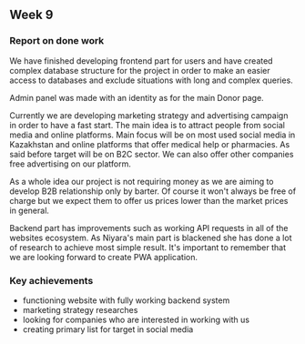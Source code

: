## Week 9

### Report on done work
We have finished developing frontend part for users and have created complex database structure for the project in order to make an easier access to databases and exclude situations with long and complex queries.

Admin panel was made with an identity as for the main Donor page.

Currently we are developing marketing strategy and advertising campaign in order to have a fast start. The main idea is to attract people from social media and online platforms. Main focus will be on most used social media in Kazakhstan and online platforms that offer medical help or pharmacies. As said before target will be on B2C sector. We can also offer other companies free advertising on our platform. 

As a whole idea our project is not requiring money as we are aiming to develop B2B relationship only by barter. Of course it won't always be free of charge but we expect them to offer us prices lower than the market prices in general.

Backend part has improvements such as working API requests in all of the websites ecosystem. As Niyara's main part is blackened she has done a lot of research to achieve most simple result.
It's important to remember that we are looking forward to create PWA application.

### Key achievements
 -  functioning website with fully working backend system
 -  marketing strategy researches 
 -  looking for companies who are interested in working with us
 -  creating primary list for target in social media
